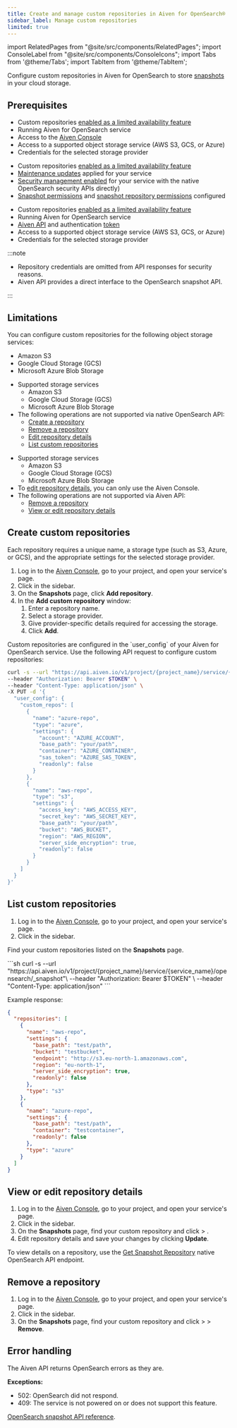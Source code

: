 ```yaml
---
title: Create and manage custom repositories in Aiven for OpenSearch®
sidebar_label: Manage custom repositories
limited: true
---
```

import RelatedPages from "@site/src/components/RelatedPages";
import ConsoleLabel from "@site/src/components/ConsoleIcons";
import Tabs from '@theme/Tabs';
import TabItem from '@theme/TabItem';

Configure custom repositories in Aiven for OpenSearch to store [snapshots](/docs/products/opensearch/howto/manage-snapshots) in your cloud storage.

## Prerequisites

<Tabs groupId="group1">
<TabItem value="gui" label="Aiven Console" default>

- Custom repositories
  [enabled as a limited availability feature](/docs/platform/concepts/service-and-feature-releases#limited-availability-)
- Running Aiven for OpenSearch service
- Access to the [Aiven Console](https://console.aiven.io/)
- Access to a supported object storage service (AWS S3, GCS, or Azure)
- Credentials for the selected storage provider

</TabItem>
<TabItem value="os-api" label="OpenSearch API">

- Custom repositories
  [enabled as a limited availability feature](/docs/platform/concepts/service-and-feature-releases#limited-availability-)
- [Maintenance updates](/docs/platform/concepts/maintenance-window#maintenance-updates)
  applied for your service
- [Security management enabled](/docs/products/opensearch/howto/enable-opensearch-security)
  for your service
  with the native OpenSearch security APIs directly)
- [Snapshot permissions](https://docs.opensearch.org/docs/latest/security/access-control/permissions/#snapshot-permissions)
  and
  [snapshot repository permissions](https://docs.opensearch.org/docs/latest/security/access-control/permissions/#snapshot-repository-permissions)
  configured

</TabItem>
<TabItem value="api" label="Aiven API">

- Custom repositories
  [enabled as a limited availability feature](/docs/platform/concepts/service-and-feature-releases#limited-availability-)
- Running Aiven for OpenSearch service
- [Aiven API](/docs/tools/api) and authentication [token](/docs/platform/howto/create_authentication_token)
- Access to a supported object storage service (AWS S3, GCS, or Azure)
- Credentials for the selected storage provider

:::note

- Repository credentials are omitted from API responses for security reasons.
- Aiven API provides a direct interface to the OpenSearch snapshot API.

:::

</TabItem>
</Tabs>

## Limitations

<Tabs groupId="group1">
<TabItem value="gui" label="Aiven Console" default>

You can configure custom repositories for the following object storage services:

- Amazon S3
- Google Cloud Storage (GCS)
- Microsoft Azure Blob Storage

</TabItem>
<TabItem value="os-api" label="OpenSearch API">

- Supported storage services
  - Amazon S3
  - Google Cloud Storage (GCS)
  - Microsoft Azure Blob Storage
- The following operations are not supported via native OpenSearch API:
  - [Create a repository](/docs/products/opensearch/howto/custom-repositories#create-custom-repositories)
  - [Remove a repository](/docs/products/opensearch/howto/custom-repositories#remove-a-repository)
  - [Edit repository details](/docs/products/opensearch/howto/custom-repositories#view-or-edit-repository-details)
  - [List custom repositories](/docs/products/opensearch/howto/custom-repositories#list-custom-repositories)

</TabItem>
<TabItem value="api" label="Aiven API">

- Supported storage services
  - Amazon S3
  - Google Cloud Storage (GCS)
  - Microsoft Azure Blob Storage
- To
  [edit repository details](/docs/products/opensearch/howto/custom-repositories#view-or-edit-repository-details),
  you can only use the Aiven Console.
- The following operations are not supported via Aiven API:
  - [Remove a repository](/docs/products/opensearch/howto/custom-repositories#remove-a-repository)
  - [View or edit repository details](/docs/products/opensearch/howto/custom-repositories#view-or-edit-repository-details)

</TabItem>
</Tabs>

## Create custom repositories

Each repository requires a unique name, a storage type (such as S3, Azure, or GCS), and
the appropriate settings for the selected storage provider.

<Tabs groupId="group1">
<TabItem value="gui" label="Aiven Console" default>

1. Log in to the [Aiven Console](https://console.aiven.io/), go to your project, and
   open your service's page.
1. Click <ConsoleLabel name="snapshots"/> in the sidebar.
1. On the **Snapshots** page, click **Add repository**.
1. In the **Add custom repository** window:
   1. Enter a repository name.
   1. Select a storage provider.
   1. Give provider-specific details required for accessing the storage.
   1. Click **Add**.

</TabItem>
<TabItem value="api" label="Aiven API">
Custom repositories are configured in the `user_config` of your Aiven for OpenSearch
service. Use the following API request to configure custom repositories:

```sh
curl -s --url "https://api.aiven.io/v1/project/{project_name}/service/{service_name}" \
--header "Authorization: Bearer $TOKEN" \
--header "Content-Type: application/json" \
-X PUT -d '{
  "user_config": {
    "custom_repos": [
      {
        "name": "azure-repo",
        "type": "azure",
        "settings": {
          "account": "AZURE_ACCOUNT",
          "base_path": "your/path",
          "container": "AZURE_CONTAINER",
          "sas_token": "AZURE_SAS_TOKEN",
          "readonly": false
        }
      },
      {
        "name": "aws-repo",
        "type": "s3",
        "settings": {
          "access_key": "AWS_ACCESS_KEY",
          "secret_key": "AWS_SECRET_KEY",
          "base_path": "your/path",
          "bucket": "AWS_BUCKET",
          "region": "AWS_REGION",
          "server_side_encryption": true,
          "readonly": false
        }
      }
    ]
  }
}'
```

</TabItem>
</Tabs>

## List custom repositories

<Tabs groupId="group1">
<TabItem value="gui" label="Aiven Console" default>

1. Log in to the [Aiven Console](https://console.aiven.io/), go to your project, and
   open your service's page.
1. Click <ConsoleLabel name="snapshots"/> in the sidebar.

Find your custom repositories listed on the **Snapshots** page.

</TabItem>
<TabItem value="api" label="Aiven API">
```sh
curl -s --url "https://api.aiven.io/v1/project/{project_name}/service/{service_name}/opensearch/_snapshot"\
--header "Authorization: Bearer $TOKEN" \
--header "Content-Type: application/json"
```

Example response:

```JSON
{
  "repositories": [
    {
      "name": "aws-repo",
      "settings": {
        "base_path": "test/path",
        "bucket": "testbucket",
        "endpoint": "http://s3.eu-north-1.amazonaws.com",
        "region": "eu-north-1",
        "server_side_encryption": true,
        "readonly": false
      },
      "type": "s3"
    },
    {
      "name": "azure-repo",
      "settings": {
        "base_path": "test/path",
        "container": "testcontainer",
        "readonly": false
      },
      "type": "azure"
    }
  ]
}
```

</TabItem>
</Tabs>

## View or edit repository details

<Tabs groupId="group1">
<TabItem value="gui" label="Aiven Console" default>

1. Log in to the [Aiven Console](https://console.aiven.io/), go to your project, and
   open your service's page.
1. Click <ConsoleLabel name="snapshots"/> in the sidebar.
1. On the **Snapshots** page, find your custom repository and click
   <ConsoleLabel name="actions"/> > <ConsoleLabel name="editrepo"/>.
1. Edit repository details and save your changes by clicking **Update**.

</TabItem>
<TabItem value="os-api" label="OpenSearch API">

To view details on a repository, use the
[Get Snapshot Repository](https://docs.opensearch.org/docs/latest/api-reference/snapshots/get-snapshot-repository/)
native OpenSearch API endpoint.

</TabItem>
</Tabs>

## Remove a repository

1. Log in to the [Aiven Console](https://console.aiven.io/), go to your project, and
   open your service's page.
1. Click <ConsoleLabel name="snapshots"/> in the sidebar.
1. On the **Snapshots** page, find your custom repository and click
   <ConsoleLabel name="actions"/> > <ConsoleLabel name="removerepo"/> > **Remove**.

## Error handling

The Aiven API returns OpenSearch errors as they are.

**Exceptions:**

- 502: OpenSearch did not respond.
- 409: The service is not powered on or does not support this feature.

<RelatedPages/>

[OpenSearch snapshot API reference](https://opensearch.org/docs/latest/api-reference/snapshots/index/).
